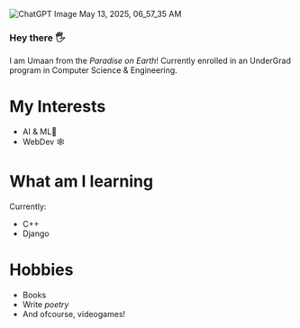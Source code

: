 
![ChatGPT Image May 13, 2025, 06_57_35 AM](https://github.com/user-attachments/assets/5752bc51-d1f8-4dd0-b2a3-acb6a2526087)


### Hey there 🖐️

I am Umaan from the _Paradise on Earth_!
Currently enrolled in an UnderGrad program in Computer Science & Engineering.


# My Interests
- AI & ML🤖
- WebDev 🕸️

# What am I learning
Currently:
  - C++
  - Django

# Hobbies
- Books
- Write _poetry_
- And ofcourse, videogames!
